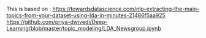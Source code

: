 This is based on :
https://towardsdatascience.com/nlp-extracting-the-main-topics-from-your-dataset-using-lda-in-minutes-21486f5aa925
https://github.com/priya-dwivedi/Deep-Learning/blob/master/topic_modeling/LDA_Newsgroup.ipynb

